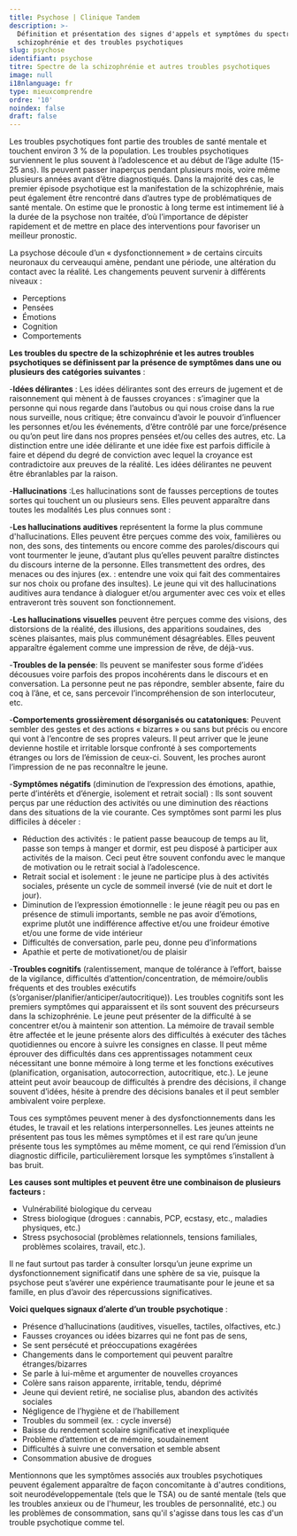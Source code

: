 ```yaml
---
title: Psychose | Clinique Tandem
description: >-
  Définition et présentation des signes d'appels et symptômes du spectre de la
  schizophrénie et des troubles psychotiques
slug: psychose
identifiant: psychose
titre: Spectre de la schizophrénie et autres troubles psychotiques
image: null
i18nlanguage: fr
type: mieuxcomprendre
ordre: '10'
noindex: false
draft: false
---
```

Les troubles psychotiques font partie des troubles de santé mentale et touchent environ 3 % de la population. Les troubles psychotiques surviennent le plus souvent à l’adolescence et au début de l’âge adulte (15-25 ans). Ils peuvent passer inaperçus pendant plusieurs mois, voire même plusieurs années avant d’être diagnostiqués. Dans la majorité des cas, le premier épisode psychotique est la manifestation de la schizophrénie, mais peut également être rencontré dans d’autres type de problématiques de santé mentale. On estime que le pronostic à long terme est intimement lié à la durée de la psychose non traitée, d’où l’importance de dépister rapidement et de mettre en place des interventions pour favoriser un meilleur pronostic.

La psychose découle d’un « dysfonctionnement » de certains circuits neuronaux du cerveauqui amène, pendant une période, une altération du contact avec la réalité. Les changements peuvent survenir à différents niveaux :

* Perceptions
* Pensées
* Émotions
* Cognition
* Comportements

**Les troubles du spectre de la schizophrénie et les autres troubles psychotiques se définissent par la présence de symptômes dans une ou plusieurs des catégories suivantes** :

-**Idées délirantes** : Les idées délirantes sont des erreurs de jugement et de raisonnement qui mènent à de fausses croyances : s’imaginer que la personne qui nous regarde dans l’autobus ou qui nous croise dans la rue nous surveille, nous critique; être convaincu d’avoir le pouvoir d’influencer les personnes et/ou les événements, d’être contrôlé par une force/présence ou qu’on peut lire dans nos propres pensées et/ou celles des autres, etc. La distinction entre une idée délirante et une idée fixe est parfois difficile à faire et dépend du degré de conviction avec lequel la croyance est contradictoire aux preuves de la réalité. Les idées délirantes ne peuvent être ébranlables par la raison.

-**Hallucinations** :Les hallucinations sont de fausses perceptions de toutes sortes qui touchent un ou plusieurs sens. Elles peuvent apparaître dans toutes les modalités Les plus connues sont :

-**Les hallucinations auditives** représentent la forme la plus commune d'hallucinations. Elles peuvent être perçues comme des voix, familières ou non, des sons, des tintements ou encore comme des paroles/discours qui vont tourmenter le jeune, d’autant plus qu’elles peuvent paraître distinctes du discours interne de la personne. Elles transmettent des ordres, des menaces ou des injures (ex. : entendre une voix qui fait des commentaires sur nos choix ou profane des insultes). Le jeune qui vit des hallucinations auditives aura tendance à dialoguer et/ou argumenter avec ces voix et elles entraveront très souvent son fonctionnement.

-**Les hallucinations visuelles** peuvent être perçues comme des visions, des distorsions de la réalité, des illusions, des apparitions soudaines, des scènes plaisantes, mais plus communément désagréables. Elles peuvent apparaître également comme une impression de rêve, de déjà-vus.

-**Troubles de la pensée**: Ils peuvent se manifester sous forme d’idées décousues voire parfois des propos incohérents dans le discours et en conversation. La personne peut ne pas répondre, sembler absente, faire du coq à l’âne, et ce, sans percevoir l’incompréhension de son interlocuteur, etc.

-**Comportements grossièrement désorganisés ou catatoniques**: Peuvent sembler des gestes et des actions « bizarres » ou sans but précis ou encore qui vont à l’encontre de ses propres valeurs. Il peut arriver que le jeune devienne hostile et irritable lorsque confronté à ses comportements étranges ou lors de l’émission de ceux-ci. Souvent, les proches auront l’impression de ne pas reconnaître le jeune.

-**Symptômes négatifs** (diminution de l’expression des émotions, apathie, perte d’intérêts et d’énergie, isolement et retrait social) : Ils sont souvent perçus par une réduction des activités ou une diminution des réactions dans des situations de la vie courante. Ces symptômes sont parmi les plus difficiles à déceler :

* Réduction des activités : le patient passe beaucoup de temps au lit, passe son temps à manger et dormir, est peu disposé à participer aux activités de la maison. Ceci peut être souvent confondu avec le manque de motivation ou le retrait social à l’adolescence.
* Retrait social et isolement : le jeune ne participe plus à des activités sociales, présente un cycle de sommeil inversé (vie de nuit et dort le jour).
* Diminution de l’expression émotionnelle : le jeune réagit peu ou pas en présence de stimuli importants, semble ne pas avoir d’émotions, exprime plutôt une indifférence affective et/ou une froideur émotive et/ou une forme de vide intérieur
* Difficultés de conversation, parle peu, donne peu d’informations
* Apathie et perte de motivationet/ou de plaisir

-**Troubles cognitifs** (ralentissement, manque de tolérance à l’effort, baisse de la vigilance, difficultés d’attention/concentration, de mémoire/oublis fréquents et des troubles exécutifs (s’organiser/planifier/anticiper/autocritique)). Les troubles cognitifs sont les premiers symptômes qui apparaissent et ils sont souvent des précurseurs dans la schizophrénie. Le jeune peut présenter de la difficulté à se concentrer et/ou à maintenir son attention. La mémoire de travail semble être affectée et le jeune présente alors des difficultés à exécuter des tâches quotidiennes ou encore à suivre les consignes en classe. Il peut même éprouver des difficultés dans ces apprentissages notamment ceux nécessitant une bonne mémoire à long terme et les fonctions exécutives (planification, organisation, autocorrection, autocritique, etc.). Le jeune atteint peut avoir beaucoup de difficultés à prendre des décisions, il change souvent d’idées, hésite à prendre des décisions banales et il peut sembler ambivalent voire perplexe.

Tous ces symptômes peuvent mener à des dysfonctionnements dans les études, le travail et les relations interpersonnelles. Les jeunes atteints ne présentent pas tous les mêmes symptômes et il est rare qu’un jeune présente tous les symptômes au même moment, ce qui rend l’émission d’un diagnostic difficile, particulièrement lorsque les symptômes s’installent à bas bruit.

**Les causes sont multiples et peuvent être une combinaison de plusieurs facteurs :**

* Vulnérabilité biologique du cerveau
* Stress biologique (drogues : cannabis, PCP, ecstasy, etc., maladies physiques, etc.)
* Stress psychosocial (problèmes relationnels, tensions familiales, problèmes scolaires, travail, etc.).

Il ne faut surtout pas tarder à consulter lorsqu’un jeune exprime un dysfonctionnement significatif dans une sphère de sa vie, puisque la psychose peut s’avérer une expérience traumatisante pour le jeune et sa famille, en plus d’avoir des répercussions significatives.

**Voici quelques signaux d’alerte d’un trouble psychotique** :

* Présence d’hallucinations (auditives, visuelles, tactiles, olfactives, etc.)
* Fausses croyances ou idées bizarres qui ne font pas de sens,
* Se sent persécuté et préoccupations exagérées
* Changements dans le comportement qui peuvent paraître étranges/bizarres
* Se parle à lui-même et argumenter de nouvelles croyances
* Colère sans raison apparente, irritable, tendu, déprimé
* Jeune qui devient retiré, ne socialise plus, abandon des activités sociales
* Négligence de l’hygiène et de l’habillement
* Troubles du sommeil (ex. : cycle inversé)
* Baisse du rendement scolaire significative et inexpliquée
* Problème d’attention et de mémoire, soudainement
* Difficultés à suivre une conversation et semble absent
* Consommation abusive de drogues

Mentionnons que les symptômes associés aux troubles psychotiques peuvent également apparaître de façon concomitante à d'autres conditions, soit neurodéveloppementale (tels que le TSA) ou de santé mentale (tels que les troubles anxieux ou de l'humeur, les troubles de personnalité, etc.) ou les problèmes de consommation, sans qu'il s'agisse dans tous les cas d'un trouble psychotique comme tel.
